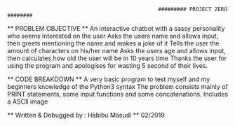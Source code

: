                                                     ######### PROJECT ZERO ########
                                                    
                                                    

** PROBLEM OBJECTIVE **
An interactive chatbot with a sassy personality who seems interested on the user
Asks the users name and allows input, then greets mentioning the name and makes a joke of it
Tells the user the amount of characters on his/her name
Asks the users age and allows input, then calculates how old the user will be in 10 years time
Thanks the user for using the program and apologises for wasting 5 second of their lives.





** CODE BREAKDOWN ** 
A very basic program to test myself and my beginners knowledge of the Python3 syntax
The problem consists mainly of PRINT statements, some input functions and some concatenations.
Includes a ASCII image

** Written & Debugged by : Habibu Masudi
** 02/2019 
